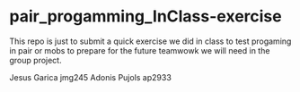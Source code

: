 # pair_progamming_InClass-exercise

This repo is just to submit a quick exercise we did in class to test progaming in pair or mobs to prepare for the future teamwowk we will need in the group project.

Jesus Garica jmg245
Adonis Pujols ap2933
